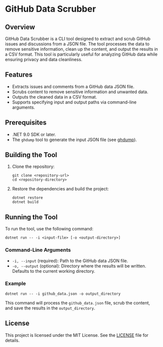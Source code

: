 # GitHub Data Scrubber

## Overview

GitHub Data Scrubber is a CLI tool designed to extract and scrub GitHub issues and discussions from a JSON file. The tool processes the data to remove sensitive information, clean up the content, and output the results in a CSV format. This tool is particularly useful for analyzing GitHub data while ensuring privacy and data cleanliness.

## Features

- Extracts issues and comments from a GitHub data JSON file.
- Scrubs content to remove sensitive information and unwanted data.
- Outputs the cleaned data in a CSV format.
- Supports specifying input and output paths via command-line arguments.

## Prerequisites

- .NET 9.0 SDK or later.
- The `ghdump` tool to generate the input JSON file (see [ghdump](https://github.com/davidfowl/feedbackflow)).

## Building the Tool

1. Clone the repository:

    ```
    git clone <repository-url>
    cd <repository-directory>
    ```

2. Restore the dependencies and build the project:

    ```
    dotnet restore
    dotnet build
    ```

## Running the Tool

To run the tool, use the following command:

```
dotnet run -- -i <input-file> [-o <output-directory>]
```

### Command-Line Arguments

- `-i, --input` (required): Path to the GitHub data JSON file.
- `-o, --output` (optional): Directory where the results will be written. Defaults to the current working directory.

### Example

```
dotnet run -- -i github_data.json -o output_directory
```

This command will process the `github_data.json` file, scrub the content, and save the results in the `output_directory`.

## License

This project is licensed under the MIT License. See the [LICENSE](LICENSE) file for details.
